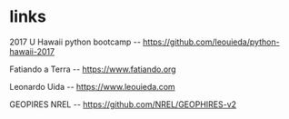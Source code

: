 # links

2017 U Hawaii python bootcamp -- https://github.com/leouieda/python-hawaii-2017

Fatiando a Terra -- https://www.fatiando.org

Leonardo Uida -- https://www.leouieda.com

GEOPIRES NREL --
https://github.com/NREL/GEOPHIRES-v2
